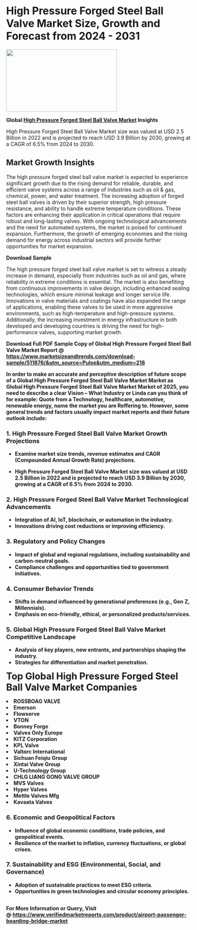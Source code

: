 <H1>High Pressure Forged Steel Ball Valve Market Size, Growth and Forecast from 2024 - 2031</H1><img class="aligncenter size-medium wp-image-584254" src="https://thirdeyenews.in/wp-content/uploads/2024/09/Global-Market-Research-300x168.jpeg" alt="" width="300" height="168" /><p><strong>Global&nbsp;<a href="https://www.marketsizeandtrends.com/download-sample/511876/&amp;utm_source=Pulse&amp;utm_medium=218">High Pressure Forged Steel Ball Valve Market</a> Insights</strong></p><p>High Pressure Forged Steel Ball Valve Market size was valued at USD 2.5 Billion in 2022 and is projected to reach USD 3.9 Billion by 2030, growing at a CAGR of 6.5% from 2024 to 2030.</p><p><h2>Market Growth Insights</h2> <p>The high pressure forged steel ball valve market is expected to experience significant growth due to the rising demand for reliable, durable, and efficient valve systems across a range of industries such as oil & gas, chemical, power, and water treatment. The increasing adoption of forged steel ball valves is driven by their superior strength, high pressure resistance, and ability to handle extreme temperature conditions. These factors are enhancing their application in critical operations that require robust and long-lasting valves. With ongoing technological advancements and the need for automated systems, the market is poised for continued expansion. Furthermore, the growth of emerging economies and the rising demand for energy across industrial sectors will provide further opportunities for market expansion.</p> <p><strong>Download Sample</strong></p> <p>The high pressure forged steel ball valve market is set to witness a steady increase in demand, especially from industries such as oil and gas, where reliability in extreme conditions is essential. The market is also benefiting from continuous improvements in valve design, including enhanced sealing technologies, which ensure minimal leakage and longer service life. Innovations in valve materials and coatings have also expanded the range of applications, enabling these valves to be used in more aggressive environments, such as high-temperature and high-pressure systems. Additionally, the increasing investment in energy infrastructure in both developed and developing countries is driving the need for high-performance valves, supporting market growth.</p> <p><strong></p><p><span class=""><strong>Download Full PDF Sample Copy of Global High Pressure Forged Steel Ball Valve Market Report</strong> @ <a href="https://www.marketsizeandtrends.com/download-sample/511876/&amp;utm_source=Pulse&amp;utm_medium=218" target="_blank">https://www.marketsizeandtrends.com/download-sample/511876/&amp;utm_source=Pulse&amp;utm_medium=218</a></span></p><p>In order to make an accurate and perceptive description of future scope of a Global&nbsp;High Pressure Forged Steel Ball Valve Market Market as Global&nbsp;High Pressure Forged Steel Ball Valve Market Market of 2025, you need to describe a clear Vision &ndash; What Industry or Linda can you think of for example: Quote from a Technology, healthcare, automotive, renewable energy, name the market you are Reffering to. However, some general trends and factors usually impact market reports and their future outlook include:</p><h3>1.&nbsp;<strong>High Pressure Forged Steel Ball Valve Market Growth Projections</strong></h3><ul><li>Examine market size trends, revenue estimates and CAGR (Compounded Annual Growth Rate) projections.</li><li><p>High Pressure Forged Steel Ball Valve Market size was valued at USD 2.5 Billion in 2022 and is projected to reach USD 3.9 Billion by 2030, growing at a CAGR of 6.5% from 2024 to 2030.</p></li></ul><h3>2.&nbsp;<strong>High Pressure Forged Steel Ball Valve Market Technological Advancements</strong></h3><ul><li>Integration of AI, IoT, blockchain, or automation in the industry.</li><li>Innovations driving cost reductions or improving efficiency.</li></ul><h3>3.&nbsp;<strong>Regulatory and Policy Changes</strong></h3><ul><li>Impact of global and regional regulations, including sustainability and carbon-neutral goals.</li><li>Compliance challenges and opportunities tied to government initiatives.</li></ul><h3>4.&nbsp;<strong>Consumer Behavior Trends</strong></h3><ul><li>Shifts in demand influenced by generational preferences (e.g., Gen Z, Millennials).</li><li>Emphasis on eco-friendly, ethical, or personalized products/services.</li></ul><h3>5.&nbsp;<strong>Global High Pressure Forged Steel Ball Valve Market Competitive Landscape</strong></h3><ul><li>Analysis of key players, new entrants, and partnerships shaping the industry.</li><li>Strategies for differentiation and market penetration.</li></ul><p data-pm-slice="1 1 []"><span style="color: inherit; font-family: inherit; font-size: 25px;">Top Global High Pressure Forged Steel Ball Valve Market Companies</span></p><div class="" data-test-id=""><p><li>ROSSBOAG VALVE</li><li> Emerson</li><li> Flowserve</li><li> VTON</li><li> Bonney Forge</li><li> Valves Only Europe</li><li> KITZ Corporation</li><li> KPL Valve</li><li> Valtorc International</li><li> Sichuan Feiqiu Group</li><li> Xintai Valve Group</li><li> U-Technology Group</li><li> CHLG LIANG GONG VALVE GROUP</li><li> MVS Valves</li><li> Hyper Valves</li><li> Mettle Valves Mfg</li><li> Kavaata Valves</li></p></div><h3>6.&nbsp;<strong>Economic and Geopolitical Factors</strong></h3><ul><li>Influence of global economic conditions, trade policies, and geopolitical events.</li><li>Resilience of the market to inflation, currency fluctuations, or global crises.</li></ul><h3>7.&nbsp;<strong>Sustainability and ESG (Environmental, Social, and Governance)</strong></h3><ul><li>Adoption of sustainable practices to meet ESG criteria.</li><li>Opportunities in green technologies and circular economy principles.</li></ul><h2><strong style="font-size: 14px;">For More Information or Query, Visit @&nbsp;</strong><a style="background-color: #ffffff; font-size: 14px;" href="https://www.marketsizeandtrends.com/report/high-pressure-forged-steel-ball-valve-market/" target="_blank">https://www.verifiedmarketreports.com/product/airport-passenger-boarding-bridge-market</a></h2>
